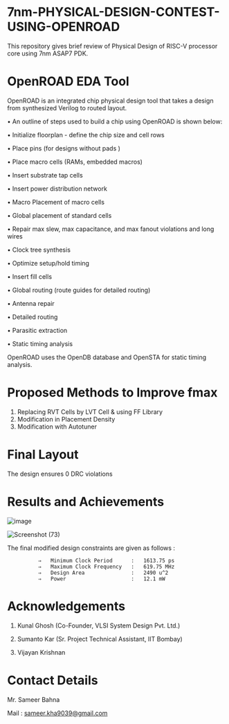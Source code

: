 # 7nm-PHYSICAL-DESIGN-CONTEST-USING-OPENROAD
This repository gives brief review of Physical Design of RISC-V processor core using 7nm ASAP7 PDK. 

# OpenROAD EDA Tool
OpenROAD is an integrated chip physical design tool that takes a design from synthesized Verilog to routed layout.

• An outline of steps used to build a chip using OpenROAD is shown below:

• Initialize floorplan - define the chip size and cell rows

• Place pins (for designs without pads )

• Place macro cells (RAMs, embedded macros)

• Insert substrate tap cells

• Insert power distribution network

• Macro Placement of macro cells

• Global placement of standard cells

• Repair max slew, max capacitance, and max fanout violations and long wires

• Clock tree synthesis

• Optimize setup/hold timing

• Insert fill cells

• Global routing (route guides for detailed routing)

• Antenna repair

• Detailed routing

• Parasitic extraction

• Static timing analysis

OpenROAD uses the OpenDB database and OpenSTA for static timing analysis.
              
              
# Proposed Methods to Improve fmax 

  1) Replacing RVT Cells by LVT Cell & using FF Library
  2) Modification in Placement Density
  3) Modification with Autotuner
  

# Final Layout



The design ensures 0 DRC violations

# Results and Achievements

![image](https://user-images.githubusercontent.com/128247536/228820156-b78db6ec-83de-4a99-92b4-1b4e2f061201.png)

![Screenshot (73)](https://user-images.githubusercontent.com/128247536/228819245-2e0e3bab-8d91-4fdc-b5aa-a0f5fbca2d3b.png)


The final modified design constraints are given as follows :

              ⇒   Minimum Clock Period      :   1613.75 ps
              ⇒   Maximum Clock Frequency   :   619.75 MHz
              ⇒   Design Area               :   2490 u^2
              ⇒   Power                     :   12.1 mW
              

# Acknowledgements

1.	Kunal Ghosh (Co-Founder, VLSI System Design Pvt. Ltd.)
	
2.	Sumanto Kar (Sr. Project Technical Assistant, IIT Bombay)

3.  Vijayan Krishnan

# Contact Details

Mr. Sameer Bahna

Mail : sameer.kha9039@gmail.com

